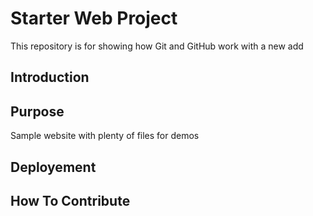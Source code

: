 # Starter Web Project

This repository is for showing how Git and GitHub work
with a new add

## Introduction

## Purpose

Sample website with plenty of files for demos

## Deployement

## How To Contribute
